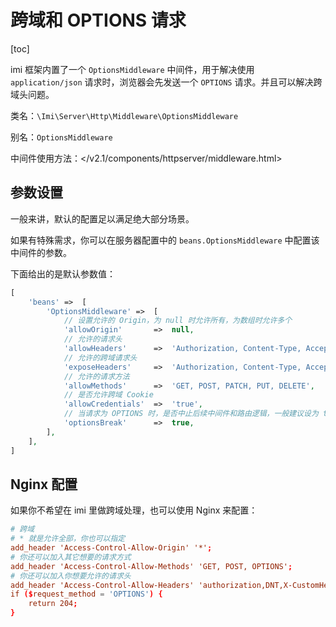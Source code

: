 # 跨域和 OPTIONS 请求

[toc]

imi 框架内置了一个 `OptionsMiddleware` 中间件，用于解决使用 `application/json` 请求时，浏览器会先发送一个 `OPTIONS` 请求。并且可以解决跨域头问题。

类名：`\Imi\Server\Http\Middleware\OptionsMiddleware`

别名：`OptionsMiddleware`

中间件使用方法：</v2.1/components/httpserver/middleware.html>

## 参数设置

一般来讲，默认的配置足以满足绝大部分场景。

如果有特殊需求，你可以在服务器配置中的 `beans.OptionsMiddleware` 中配置该中间件的参数。

下面给出的是默认参数值：

```php
[
    'beans' =>  [
        'OptionsMiddleware' =>  [
            // 设置允许的 Origin，为 null 时允许所有，为数组时允许多个
            'allowOrigin'       =>  null,
            // 允许的请求头
            'allowHeaders'      =>  'Authorization, Content-Type, Accept, Origin, If-Match, If-Modified-Since, If-None-Match, If-Unmodified-Since, X-Requested-With, X-Id, X-Token, Cookie',
            // 允许的跨域请求头
            'exposeHeaders'     =>  'Authorization, Content-Type, Accept, Origin, If-Match, If-Modified-Since, If-None-Match, If-Unmodified-Since, X-Requested-With, X-Id, X-Token, Cookie',
            // 允许的请求方法
            'allowMethods'      =>  'GET, POST, PATCH, PUT, DELETE',
            // 是否允许跨域 Cookie
            'allowCredentials'  =>  'true',
            // 当请求为 OPTIONS 时，是否中止后续中间件和路由逻辑，一般建议设为 true
            'optionsBreak'      =>  true,
        ],
    ],
]
```

## Nginx 配置

如果你不希望在 imi 里做跨域处理，也可以使用 Nginx 来配置：

```conf
# 跨域
# * 就是允许全部，你也可以指定
add_header 'Access-Control-Allow-Origin' '*';
# 你还可以加入其它想要的请求方式
add_header 'Access-Control-Allow-Methods' 'GET, POST, OPTIONS';
# 你还可以加入你想要允许的请求头
add_header 'Access-Control-Allow-Headers' 'authorization,DNT,X-CustomHeader,Keep-Alive,User-Agent,X-Requested-With,If-Modified-Since,Cache-Control,Content-Type';
if ($request_method = 'OPTIONS') {
    return 204;
}
```
